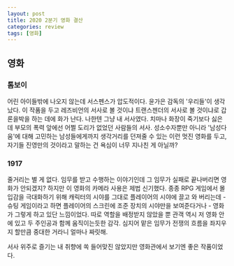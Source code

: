 ```yaml
---
layout: post
title: 2020 2분기 영화 결산
categories: review
tags: [영화]
---
```


## 영화
### 톰보이

어린 아이들밖에 나오지 않는데 서스펜스가 압도적이다. 윤가은 감독의 '우리들'이 생각났다. 이 작품을 두고 레즈비언의 서사로 볼 것이냐 트랜스젠더의 서사로 볼 것이냐로 갑론을박을 하는 데에 화가 난다. 나한텐 그냥 내 서사였다. 치마나 화장이 죽기보다 싫은데 부모의 폭력 앞에선 어쩔 도리가 없었던 사람들의 서사. 성소수자뿐만 아니라 '남성다움'에 대해 고민하는 남성들에게까지 생각거리를 던져줄 수 있는 이런 멋진 영화를 두고, 자기들 진영만의 것이라고 말하는 건 욕심이 너무 지나친 게 아닐까?

### 1917
줄거리는 별 게 없다. 임무를 받고 수행하는 이야기인데 그 임무가 실패로 끝나버리면 영화가 안되겠지? 하지만 이 영화의 카메라 사용은 제법 신기했다. 종종 RPG 게임에서 몰입감을 극대화하기 위해 캐릭터의 시야를 그대로 플레이어의 시야에 끌고 와 버리는데 - 슈팅 게임이라고 하면 플레이어의 스크린에 조준 장치의 시야만을 보여준다거나 - 영화가 그렇게 하고 있단 느낌이었다. 따로 역할을 배정받지 않았을 뿐 관객 역시 저 영화 안에 있고 두 주인공과 함께 움직이는듯한 감각. 심지어 맡은 임무가 전쟁의 흐름을 좌지우지 할만큼 중대한 거라니 얼마나 짜릿해.

서사 위주로 즐기는 내 취향에 쏙 들어맞진 않았지만 영화관에서 보기엔 좋은 작품이었다.



